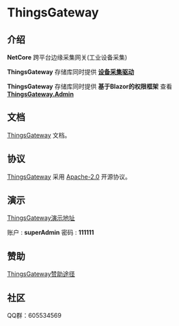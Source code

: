 
# ThingsGateway

## 介绍

 **NetCore** 跨平台边缘采集网关(工业设备采集)

 **ThingsGateway** 存储库同时提供 [**设备采集驱动**](https://www.nuget.org/packages?q=Tags%3A%22ThingsGateway%22)

 **ThingsGateway** 存储库同时提供 **基于Blazor的权限框架** 查看 [**ThingsGateway.Admin**](https://gitee.com/dotnetchina/ThingsGateway/blob/master/framework/ThingsGateway.Admin.sln)


## 文档

[ThingsGateway](https://diego2098.gitee.io/thingsgateway-docs/) 文档。

## 协议

[ThingsGateway](https://gitee.com/diego2098/ThingsGateway) 采用 [Apache-2.0](https://gitee.com/diego2098/ThingsGateway/blob/master/LICENSE.zh) 开源协议。

## 演示

[ThingsGateway演示地址](http://120.24.62.140:5000/)

账户	:  **superAdmin**	密码 : **111111**

## 赞助

[ThingsGateway赞助途径](https://diego2098.gitee.io/thingsgateway-docs/docs/donate)

## 社区

QQ群：605534569



